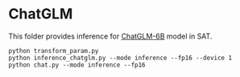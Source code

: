 # ChatGLM

This folder provides inference for [ChatGLM-6B](https://github.com/THUDM/ChatGLM-6B) model in SAT.

```
python transform_param.py
python inference_chatglm.py --mode inference --fp16 --device 1
python chat.py --mode inference --fp16
```